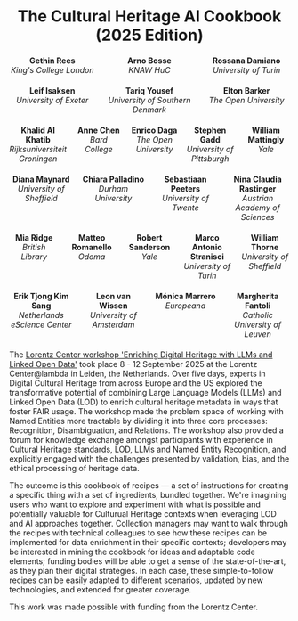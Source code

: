 <h1 style="text-align: center">The Cultural Heritage AI Cookbook (2025 Edition)</h1>

<div style="display: grid; grid-template-columns: repeat(3, 1fr); gap: 20px; margin: 20px auto; text-align: center; max-width: 800px;">
  <div><strong>Gethin Rees</strong><br><em>King's College London</em></div>
  <div><strong>Arno Bosse</strong><br><em>KNAW HuC</em></div>
  <div><strong>Rossana Damiano</strong><br><em>University of Turin</em></div>
  <div><strong>Leif Isaksen</strong><br><em>University of Exeter</em></div>
  <div><strong>Tariq Yousef</strong><br><em>University of Southern Denmark</em></div>
  <div><strong>Elton Barker</strong><br><em>The Open University</em></div>
</div>

<div style="margin: 20px auto; text-align: center; max-width: 900px;">
  <!-- First row: 5 people -->
  <div style="display: grid; grid-template-columns: repeat(5, 1fr); gap: 15px; margin-bottom: 20px;">
    <div><strong>Khalid Al Khatib</strong><br><em>Rijksuniversiteit Groningen</em></div>
    <div><strong>Anne Chen</strong><br><em>Bard College</em></div>
    <div><strong>Enrico Daga</strong><br><em>The Open University</em></div>
    <div><strong>Stephen Gadd</strong><br><em>University of Pittsburgh</em></div>
    <div><strong>William Mattingly</strong><br><em>Yale</em></div>
  </div>
  <!-- Second row: 4 people -->
  <div style="display: grid; grid-template-columns: repeat(4, 1fr); gap: 15px; margin-bottom: 20px;">
    <div><strong>Diana Maynard</strong><br><em>University of Sheffield</em></div>
    <div><strong>Chiara Palladino</strong><br><em>Durham University</em></div>
    <div><strong>Sebastiaan Peeters</strong><br><em>University of Twente</em></div>
    <div><strong>Nina Claudia Rastinger</strong><br><em>Austrian Academy of Sciences</em></div>
  </div>
  <!-- Third row: 5 people -->
  <div style="display: grid; grid-template-columns: repeat(5, 1fr); gap: 15px; margin-bottom: 20px;">
    <div><strong>Mia Ridge</strong><br><em>British Library</em></div>
    <div><strong>Matteo Romanello</strong><br><em>Odoma</em></div>
    <div><strong>Robert Sanderson</strong><br><em>Yale</em></div>
    <div><strong>Marco Antonio Stranisci</strong><br><em>University of Turin</em></div>
    <div><strong>William Thorne</strong><br><em>University of Sheffield</em></div>
  </div>
  <!-- Fourth row: 4 people -->
  <div style="display: grid; grid-template-columns: repeat(4, 1fr); gap: 15px;">
    <div><strong>Erik Tjong Kim Sang</strong><br><em>Netherlands eScience Center</em></div>
    <div><strong>Leon van Wissen</strong><br><em>University of Amsterdam</em></div>
    <div><strong>Mónica Marrero</strong><br><em>Europeana</em></div>
    <div><strong>Margherita Fantoli</strong><br><em>Catholic University of Leuven</em></div>
  </div>
</div>

The [Lorentz Center workshop 'Enriching Digital Heritage with LLMs and Linked Open Data'](https://github.com/pelagios/llm-lod-enriching-heritage) took place 8 - 12 September 2025 at the Lorentz Center@lambda in Leiden, the Netherlands. Over five days, experts in Digital Cultural Heritage from across Europe and the US explored the transformative potential of combining Large Language Models (LLMs) and Linked Open Data (LOD) to enrich cultural heritage metadata in ways that foster FAIR usage. The workshop made the problem space of working with Named Entities more tractable by dividing it into three core processes: Recognition, Disambiguation, and Relations. The workshop also provided a forum for knowledge exchange amongst participants with experience in Cultural Heritage standards, LOD, LLMs and Named Entity Recognition, and explicitly engaged with the challenges presented by validation, bias, and the ethical processing of heritage data.

The outcome is this cookbook of recipes — a set of instructions for creating a specific thing with a set of ingredients, bundled together. We're imagining users who want to explore and experiment with what is possible and potentially valuable for Culturual Heritage contexts when leveraging LOD and AI approaches together. Collection managers may want to walk through the recipes with technical colleagues to see how these recipes can be implemented for data enrichment in their specific contexts; developers may be interested in mining the cookbook for ideas and adaptable code elements; funding bodies will be able to get a sense of the state-of-the-art, as they plan their digital strategies. In each case, these simple-to-follow recipes can be easily adapted to different scenarios, updated by new technologies, and extended for greater coverage. 

This work was made possible with funding from the Lorentz Center.

